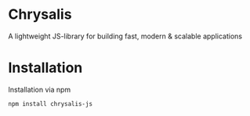 # Chrysalis
A lightweight JS-library for building fast, modern &amp; scalable applications

# Installation
Installation via npm  

```bash
npm install chrysalis-js
```